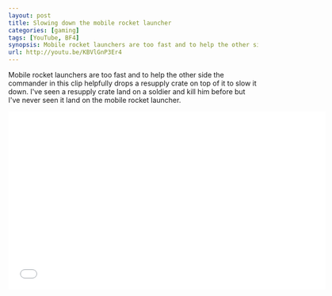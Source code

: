 ```yaml
---
layout: post
title: Slowing down the mobile rocket launcher
categories: [gaming]
tags: [YouTube, BF4]
synopsis: Mobile rocket launchers are too fast and to help the other side the commander in this clip helpfully drops a resupply crate on top of it to slow it down. I've seen a resupply crate land on a soldier and kill him before but I've never seen it land on the mobile rocket launcher.
url: http://youtu.be/KBVlGnP3Er4
---
```

Mobile rocket launchers are too fast and to help the other side the commander in this clip helpfully drops a resupply crate on top of it to slow it down. I've seen a resupply crate land on a soldier and kill him before but I've never seen it land on the mobile rocket launcher.

<iframe width="640" height="360" src="//www.youtube.com/embed/KBVlGnP3Er4" frameborder="0" allowfullscreen></iframe>